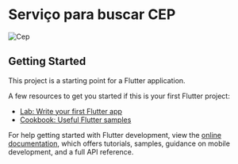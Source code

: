 # Serviço para buscar CEP

![Cep](https://user-images.githubusercontent.com/3016393/197093416-33132e53-9ee2-44fb-b621-56b31ff578a0.gif)


## Getting Started

This project is a starting point for a Flutter application.

A few resources to get you started if this is your first Flutter project:

- [Lab: Write your first Flutter app](https://docs.flutter.dev/get-started/codelab)
- [Cookbook: Useful Flutter samples](https://docs.flutter.dev/cookbook)

For help getting started with Flutter development, view the
[online documentation](https://docs.flutter.dev/), which offers tutorials,
samples, guidance on mobile development, and a full API reference.
